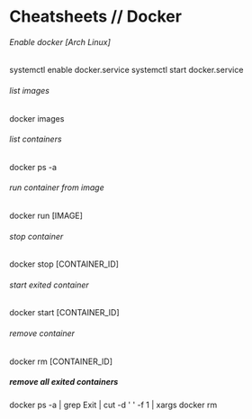 # Cheatsheets // Docker

###### Enable docker [Arch Linux]
  systemctl enable docker.service
  systemctl start docker.service
  
###### list images  
  
  docker images

###### list containers  
  
  docker ps -a

###### run container from image  
  
  docker run [IMAGE]
  
###### stop container  
  
  docker stop [CONTAINER_ID]

###### start exited container  
  
  docker start [CONTAINER_ID]

###### remove container  
  
  docker rm [CONTAINER_ID]

##### remove all exited containers  

  docker ps -a | grep Exit | cut -d ' ' -f 1 | xargs docker rm
